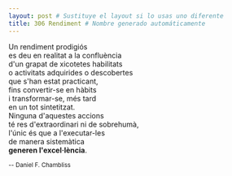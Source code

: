 ```yaml
---
layout: post # Sustituye el layout si lo usas uno diferente
title: 306 Rendiment # Nombre generado automáticamente
---
```


Un rendiment prodigiós <br />
es deu en realitat a la confluència <br />
d'un grapat de xicotetes habilitats <br />
o activitats adquirides o descobertes <br />
que s'han estat practicant, <br />
fins convertir-se en hàbits <br />
i transformar-se, més tard <br />
en un tot sintetitzat. <br />
Ninguna d'aquestes accions <br />
té res d'extraordinari ni de sobrehumà, <br />
l'únic és que a l'executar-les <br />
de manera sistemàtica <br />
**generen l'excel·lència**.

<small>-- Daniel F. Chambliss</small>
